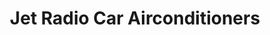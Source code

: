 ---
title: "Jet Radio Car Airconditioners"
url: /pretoria/jet-radio-car-airconditioners/
shop: Autowerkstatt
---